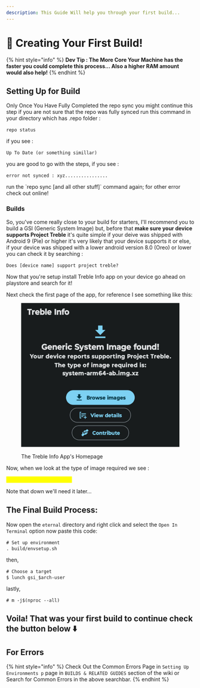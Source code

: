 ```yaml
---
description: This Guide Will help you through your first build...
---
```


# 🔧 Creating Your First Build!

{% hint style="info" %}
**Dev Tip : The More Core Your Machine has the faster you could complete this process... Also a higher RAM amount would also help!**
{% endhint %}

## Setting Up for Build

Only Once You Have Fully Completed the repo sync you might continue this step if you are not sure that the repo was fully synced run this command in your directory which has .repo folder :

```
repo status
```

if you see :

```
Up To Date (or something simillar)
```

you are good to go with the steps, if you see :

```
error not synced : xyz................
```

run the \`repo sync \[and all other stuff]\` command again; for other error check out online!

### Builds

So, you've come really close to your build for starters, I'll recommend you to build a GSI (Generic System Image) but, before that **make sure your device supports Project Treble** it's quite simple if your deive was shipped with Android 9 (Pie) or higher it's very likely that your device supports it or else, if your device was shipped with a lower android version 8.0 (Oreo) or lower you can check it by searching :

```
Does [device name] support project treble?
```

Now that you're setup install Treble Info app on your device go ahead on playstore and search for it!

Next check the first page of the app, for reference I see something like this:

<figure><img src="../../.gitbook/assets/photo1685295889.jpeg" alt=""><figcaption><p>The Treble Info App's Homepage</p></figcaption></figure>

Now, when we look at the type of image required we see :

<mark style="color:yellow;">**system-arm64-ab.img.xz**</mark>

Note that down we'll need it later...

## The Final Build Process:

Now open the `eternal` directory and right click and select the `Open In Terminal` option now paste this code:

```
# Set up environment
. build/envsetup.sh
```

then,

```
# Choose a target
$ lunch gsi_$arch-user
```

lastly,

```
# m -j$(nproc --all)
```

## Voila! That was your first build to continue check the button below ⬇️

## For Errors

{% hint style="info" %}
Check Out the Common Errors Page in `Setting Up Environments p` page in `BUILDS & RELATED GUIDES` section of the wiki or Search for Common Errors in the above searchbar.
{% endhint %}
